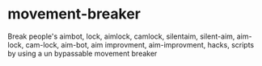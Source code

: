 # movement-breaker
Break people's aimbot, lock, aimlock, camlock, silentaim, silent-aim, aim-lock, cam-lock, aim-bot, aim improvment, aim-improvment, hacks, scripts by using a un bypassable movement breaker
